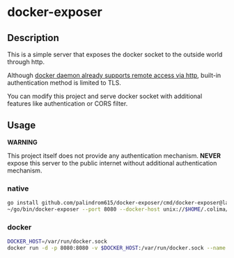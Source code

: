# docker-exposer

## Description

This is a simple server that exposes the docker socket to the outside world through http.

Although [docker daemon already supports remote access via http](https://docs.docker.com/config/daemon/remote-access/),
built-in authentication method is limited to TLS.

You can modify this project and serve docker socket with additional features like authentication or CORS filter.

## Usage

**WARNING** 

This project itself does not provide any authentication mechanism. **NEVER** expose this server to the
public internet without additional authentication mechanism.

### native

```bash
go install github.com/palindrom615/docker-exposer/cmd/docker-exposer@latest
~/go/bin/docker-exposer --port 8080 --docker-host unix://$HOME/.colima/docker.sock
```

### docker

```bash
DOCKER_HOST=/var/run/docker.sock
docker run -d -p 8080:8080 -v $DOCKER_HOST:/var/run/docker.sock --name docker-exposer ghcr.io/palindrom615/docker-exposer:latest
```
